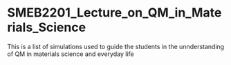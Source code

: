 # SMEB2201_Lecture_on_QM_in_Materials_Science
This is a list of simulations used to guide the students in the unnderstanding of QM in materials science and everyday life
